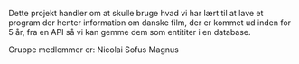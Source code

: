 Dette projekt handler om at skulle bruge hvad vi har lært til at lave et program der henter information om danske film, der er kommet ud inden for 5 år, fra en API så vi kan gemme dem som entititer i en database.

Gruppe medlemmer er:
Nicolai
Sofus
Magnus
